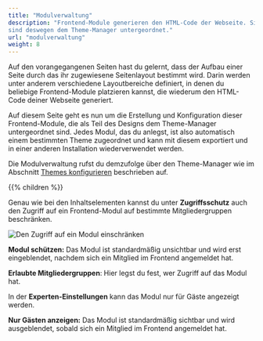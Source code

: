 ```yaml
---
title: "Modulverwaltung"
description: "Frontend-Module generieren den HTML-Code der Webseite. Sie gehören zu den designrelevanten Elementen und 
sind deswegen dem Theme-Manager untergeordnet."
url: "modulverwaltung"
weight: 8
---
```


Auf den vorangegangenen Seiten hast du gelernt, dass der Aufbau einer Seite durch das ihr zugewiesene Seitenlayout 
bestimmt wird. Darin werden unter anderem verschiedene Layoutbereiche definiert, in denen du beliebige Frontend-Module 
platzieren kannst, die wiederum den HTML-Code deiner Webseite generiert.

Auf diesem Seite geht es nun um die Erstellung und Konfiguration dieser Frontend-Module, die als Teil des Designs dem 
Theme-Manager untergeordnet sind. Jedes Modul, das du anlegst, ist also automatisch einem bestimmten Theme zugeordnet 
und kann mit diesem exportiert und in einer anderen Installation wiederverwendet werden.

Die Modulverwaltung rufst du demzufolge über den Theme-Manager wie im Abschnitt 
[Themes konfigurieren](../theme-manager/themes-verwalten/#themes-konfigurieren) beschrieben auf.

{{% children %}}

Genau wie bei den Inhaltselementen kannst du unter **Zugriffsschutz** auch den Zugriff auf ein Frontend-Modul auf bestimmte 
Mitgliedergruppen beschränken.

![Den Zugriff auf ein Modul einschränken](/de/module-management/images/de/den-zugriff-auf-ein-modul-einschraenken.png?classes=shadow)

**Modul schützen:** Das Modul ist standardmäßig unsichtbar und wird erst eingeblendet, nachdem sich ein Mitglied im 
Frontend angemeldet hat.

**Erlaubte Mitgliedergruppen**: Hier legst du fest, wer Zugriff auf das Modul hat.

In der **Experten-Einstellungen** kann das Modul nur für Gäste angezeigt werden.

**Nur Gästen anzeigen:** Das Modul ist standardmäßig sichtbar und wird ausgeblendet, sobald sich ein Mitglied im 
Frontend angemeldet hat.
